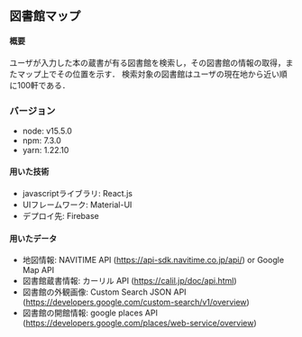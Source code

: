 ## 図書館マップ

#### 概要
ユーザが入力した本の蔵書が有る図書館を検索し，その図書館の情報の取得，またマップ上でその位置を示す．
検索対象の図書館はユーザの現在地から近い順に100軒である．

### バージョン
- node: v15.5.0
- npm: 7.3.0
- yarn: 1.22.10

#### 用いた技術
- javascriptライブラリ: React.js
- UIフレームワーク:    Material-UI
- デプロイ先:   Firebase

#### 用いたデータ
- 地図情報:         NAVITIME API (https://api-sdk.navitime.co.jp/api/) or Google Map API
- 図書館蔵書情報:   カーリル API (https://calil.jp/doc/api.html)
- 図書館の外観画像: Custom Search JSON API (https://developers.google.com/custom-search/v1/overview)
- 図書館の開館情報: google places API (https://developers.google.com/places/web-service/overview)
